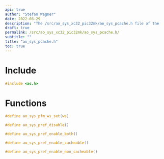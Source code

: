 ```yaml
---
api: true
author: "Stefan Wagner"
date: 2022-08-29
description: "The /src/ao_sys_xc32_pic32mk/ao_sys_pcache.h file of the ao real-time operating system."
draft: true
permalink: /src/ao_sys_xc32_pic32mk/ao_sys_pcache.h/
subtitle: ""
title: "ao_sys_pcache.h"
toc: true
---
```


# Include

```c
#include <xc.h>
```

# Functions

```c
#define ao_sys_pfm_ws_set(ws)
```

```c
#define ao_sys_pref_disable()
```

```c
#define ao_sys_pref_enable_both()
```

```c
#define ao_sys_pref_enable_cacheable()
```

```c
#define ao_sys_pref_enable_non_cacheable()
```

